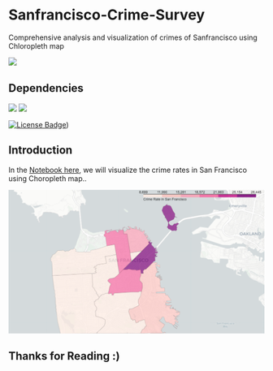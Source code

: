 # Sanfrancisco-Crime-Survey
Comprehensive analysis and visualization of crimes of Sanfrancisco using Chloropleth map

![](http://ForTheBadge.com/images/badges/made-with-python.svg)

## Dependencies

![](https://img.shields.io/badge/pandas-1.2.3-150458?style=for-the-badge&logo=pandas)
![](https://img.shields.io/badge/Folium-0.11-77B829?style=for-the-badge&logo=Folium)
 
<a href="https://github.com/Envoy-VC/awesome-clones/blob/master/LICENSE"><img src="https://img.shields.io/github/license/Envoy-VC/awesome-clones" alt="License Badge"/></a>)

## Introduction

In the [Notebook here](SanFrancisco_Crime_Rate_Analysis.ipynb), we will visualize the crime rates in San Francisco using Choropleth map..

![](Readme_Image.png)

## Thanks for Reading :)

